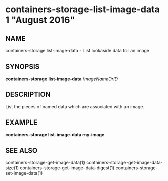 # containers-storage-list-image-data 1 "August 2016"

## NAME
containers-storage list-image-data - List lookaside data for an image

## SYNOPSIS
**containers-storage** **list-image-data** *imageNameOrID*

## DESCRIPTION
List the pieces of named data which are associated with an image.

## EXAMPLE
**containers-storage list-image-data my-image**

## SEE ALSO
containers-storage-get-image-data(1)
containers-storage-get-image-data-size(1)
containers-storage-get-image-data-digest(1)
containers-storage-set-image-data(1)
